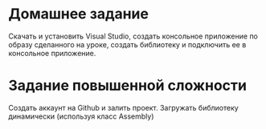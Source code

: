 # Домашнее задание
Скачать и установить Visual Studio, создать консольное приложение по образу
сделанного на уроке, создать библиотеку и подключить ее в консольное
приложение.
# Задание повышенной сложности
Создать аккаунт на Github и залить проект.
Загружать библиотеку динамически (используя класс Assembly)
